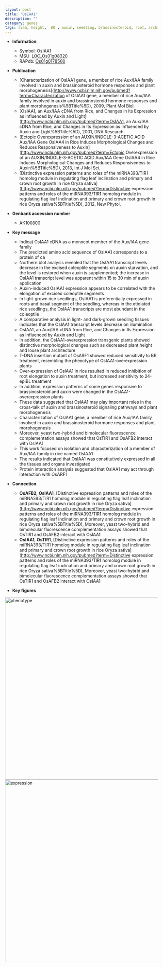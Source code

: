 ```yaml
---
layout: post
title: "OsIAA1"
description: ""
category: genes
tags: [iaa, height,  BR , auxin, seedling, brassinosteroid, root, architecture]
---
```


* **Information**  
    + Symbol: OsIAA1  
    + MSU: [LOC_Os01g08320](http://rice.plantbiology.msu.edu/cgi-bin/ORF_infopage.cgi?orf=LOC_Os01g08320)  
    + RAPdb: [Os01g0178500](http://rapdb.dna.affrc.go.jp/viewer/gbrowse_details/irgsp1?name=Os01g0178500)  

* **Publication**  
    + [Characterization of OsIAA1 gene, a member of rice Aux/IAA family involved in auxin and brassinosteroid hormone responses and plant morphogenesis](http://www.ncbi.nlm.nih.gov/pubmed?term=Characterization of OsIAA1 gene, a member of rice Aux/IAA family involved in auxin and brassinosteroid hormone responses and plant morphogenesis%5BTitle%5D), 2009, Plant Mol Biol.
    + [OsIAA1, an Aux/IAA cDNA from Rice, and Changes in Its Expression as Influenced by Auxin and Light](http://www.ncbi.nlm.nih.gov/pubmed?term=OsIAA1, an Aux/IAA cDNA from Rice, and Changes in Its Expression as Influenced by Auxin and Light%5BTitle%5D), 2001, DNA Research.
    + [Ectopic Overexpression of an AUXIN/INDOLE-3-ACETIC ACID Aux/IAA Gene OsIAA4 in Rice Induces Morphological Changes and Reduces Responsiveness to Auxin](http://www.ncbi.nlm.nih.gov/pubmed?term=Ectopic Overexpression of an AUXIN/INDOLE-3-ACETIC ACID Aux/IAA Gene OsIAA4 in Rice Induces Morphological Changes and Reduces Responsiveness to Auxin%5BTitle%5D), 2013, Int J Mol Sci.
    + [Distinctive expression patterns and roles of the miRNA393/TIR1 homolog module in regulating flag leaf inclination and primary and crown root growth in rice Oryza sativa](http://www.ncbi.nlm.nih.gov/pubmed?term=Distinctive expression patterns and roles of the miRNA393/TIR1 homolog module in regulating flag leaf inclination and primary and crown root growth in rice Oryza sativa%5BTitle%5D), 2012, New Phytol.

* **Genbank accession number**  
    + [AK100800](http://www.ncbi.nlm.nih.gov/nuccore/AK100800)

* **Key message**  
    + Indica) OsIAA1 cDNA as a monocot member of the Aux/IAA gene family
    + The predicted amino acid sequence of OsIAA1 corresponds to a protein of ca
    + Northern blot analysis revealed that the OsIAA1 transcript levels decrease in the excised coleoptile segments on auxin starvation, and the level is restored when auxin is supplemented; the increase in OsIAA1 transcript level was apparent within 15 to 30 min of auxin application
    + Auxin-induced OsIAA1 expression appears to be correlated with the elongation of excised coleoptile segments
    + In light-grown rice seedlings, OsIAA1 is preferentially expressed in roots and basal segment of the seedling, whereas in the etiolated rice seedlings, the OsIAA1 transcripts are most abundant in the coleoptile
    + A comparative analysis in light- and dark-grown seedling tissues indicates that the OsIAA1 transcript levels decrease on illumination
    + OsIAA1, an Aux/IAA cDNA from Rice, and Changes in Its Expression as Influenced by Auxin and Light
    + In addition, the OsIAA1-overexpression transgenic plants showed distinctive morphological changes such as decreased plant height and loose plant architecture
    + T-DNA insertion mutant of OsARF1 showed reduced sensitivity to BR treatment, resembling the phenotype of OsIAA1-overexpression plants
    + Over-expression of OsIAA1 in rice resulted in reduced inhibition of root elongation to auxin treatment, but increased sensitivity to 24-epiBL treatment
    + In addition, expression patterns of some genes responsive to brassinosteroid and auxin were changed in the OsIAA1-overexpression plants
    + These data suggested that OsIAA1 may play important roles in the cross-talk of auxin and brassinosteroid signaling pathways and plant morphogenesis
    + Characterization of OsIAA1 gene, a member of rice Aux/IAA family involved in auxin and brassinosteroid hormone responses and plant morphogenesis
    + Moreover, yeast two-hybrid and bimolecular fluorescence complementation assays showed that OsTIR1 and OsAFB2 interact with OsIAA1
    + This work focused on isolation and characterization of a member of Aux/IAA family in rice named OsIAA1
    + The results indicated that OsIAA1 was constitutively expressed in all the tissues and organs investigated
    + Protein interaction analysis suggested that OsIAA1 may act through interaction with OsARF1

* **Connection**  
    + __OsAFB2__, __OsIAA1__, [Distinctive expression patterns and roles of the miRNA393/TIR1 homolog module in regulating flag leaf inclination and primary and crown root growth in rice Oryza sativa](http://www.ncbi.nlm.nih.gov/pubmed?term=Distinctive expression patterns and roles of the miRNA393/TIR1 homolog module in regulating flag leaf inclination and primary and crown root growth in rice Oryza sativa%5BTitle%5D), Moreover, yeast two-hybrid and bimolecular fluorescence complementation assays showed that OsTIR1 and OsAFB2 interact with OsIAA1
    + __OsIAA1__, __OsTIR1__, [Distinctive expression patterns and roles of the miRNA393/TIR1 homolog module in regulating flag leaf inclination and primary and crown root growth in rice Oryza sativa](http://www.ncbi.nlm.nih.gov/pubmed?term=Distinctive expression patterns and roles of the miRNA393/TIR1 homolog module in regulating flag leaf inclination and primary and crown root growth in rice Oryza sativa%5BTitle%5D), Moreover, yeast two-hybrid and bimolecular fluorescence complementation assays showed that OsTIR1 and OsAFB2 interact with OsIAA1

* **Key figures**  
<img src="http://funRiceGenes.github.io/images/OsIAA1.pheno.png" alt="phenotype"  style="width: 600px;"/>

<img src="http://funRiceGenes.github.io/images/OsIAA1.exp.png" alt="expression"  style="width: 600px;"/>



